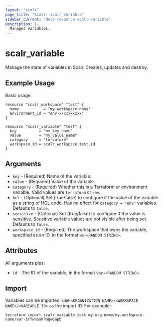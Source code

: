 ```yaml
---
layout: "scalr"
page_title: "Scalr: scalr_variable"
sidebar_current: "docs-resource-scalr-variable"
description: |-
  Manages variables.
---
```


# scalr_variable

Manage the state of variables in Scalr. Creates, updates and destroy.

## Example Usage

Basic usage:

```hcl
resource "scalr_workspace" "test" {
  name           = "my-workspace-name"
  environment_id = "env-xxxxxxxxxx"
}

resource "scalr_variable" "test" {
  key          = "my_key_name"
  value        = "my_value_name"
  category     = "terraform"
  workspace_id = scalr_workspace.test.id
}
```

## Arguments

* `key` - (Required) Name of the variable.
* `value` - (Required) Value of the variable.
* `category` - (Required) Whether this is a Terraform or environment variable.
  Valid values are `terraform` or `env`.
* `hcl` - (Optional) Set (true/false) to configure if the value of the variable as a string of HCL code. Has no effect for `category = "env"` variables. Defaults to `false`.
* `sensitive` - (Optional) Set (true/false) to configure if the value is sensitive. Sensitive variable values are not visible after being set. Defaults to `false`.
* `workspace_id` - (Required) The workspace that owns the variable, specified as
  an ID, in the format `ws-<RANDOM STRING>`.

## Attributes

All arguments plus:

* `id` - The ID of the variable, in the format `var-<RANDOM STRING>`.

## Import

Variables can be imported; use
`<ORGANIZATION NAME>/<WORKSPACE NAME>/<VARIABLE ID>` as the import ID. For
example:

```shell
terraform import scalr_variable.test my-org-name/my-workspace-name/var-5rTwnSaRPogw6apb
```
